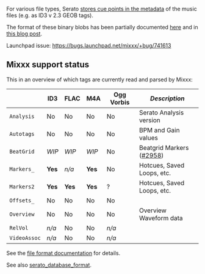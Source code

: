 For various file types, Serato [stores cue points in the metadata](http://serato.com/forum/discussion/345668) of the music files (e.g. as ID3 v 2.3 GEOB tags).

The format of these binary blobs has been partially documented [here](https://github.com/Holzhaus/serato-tags) and in [this blog post](http://homepage.ruhr-uni-bochum.de/jan.holthuis/posts/reversing-seratos-geob-tags).

Launchpad issue: <https://bugs.launchpad.net/mixxx/+bug/741613>

## Mixxx support status

This in an overview of which tags are currently read and parsed by Mixxx:

|              | ID3     | FLAC    | M4A     | Ogg Vorbis | *Description*
| ------------ | ------- | ------- | ------- | ---------- | ----------
| `Analysis`   | No      | No      | No      | No         | Serato Analysis version
| `Autotags`   | No      | No      | No      | No         | BPM and Gain values	
| `BeatGrid`   | *WIP*   | *WIP*   | *WIP*   | No         | Beatgrid Markers ([#2958](https://github.com/mixxxdj/mixxx/pull/2958))
| `Markers_`   | **Yes** | *n/a*   | **Yes** | No         | Hotcues, Saved Loops, etc.
| `Markers2`   | **Yes** | **Yes** | **Yes** | ?          | Hotcues, Saved Loops, etc.
| `Offsets_`   | No      | No      | No      | No         |
| `Overview`   | No      | No      | No      | No         | Overview Waveform data
| `RelVol`     | *n/a*   | No      | No      | *n/a*      |
| `VideoAssoc` | *n/a*   | No      | No      | *n/a*      |

See the [file format documentation](https://github.com/Holzhaus/serato-tags/blob/master/docs/fileformats.md) for details.

See also [serato\_database\_format](serato_database_format).
